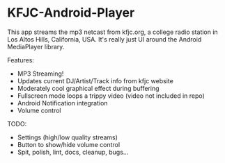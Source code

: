 KFJC-Android-Player
===================

This app streams the mp3 netcast from kfjc.org, a college radio station in Los Altos Hills, California, USA. It's really just UI around the Android MediaPlayer library.

Features:
 - MP3 Streaming!
 - Updates current DJ/Artist/Track info from kfjc website
 - Moderately cool graphical effect during buffering
 - Fullscreen mode loops a trippy video (video not included in repo)
 - Android Notification integration
 - Volume control
 
TODO:
 - Settings (high/low quality streams)
 - Button to show/hide volume control
 - Spit, polish, lint, docs, cleanup, bugs...
 
